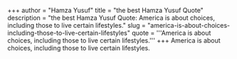 +++
author = "Hamza Yusuf"
title = "the best Hamza Yusuf Quote"
description = "the best Hamza Yusuf Quote: America is about choices, including those to live certain lifestyles."
slug = "america-is-about-choices-including-those-to-live-certain-lifestyles"
quote = '''America is about choices, including those to live certain lifestyles.'''
+++
America is about choices, including those to live certain lifestyles.
